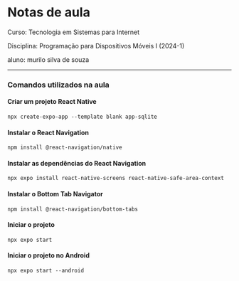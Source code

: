 # Notas de aula

Curso: Tecnologia em Sistemas para Internet

Disciplina: Programação para Dispositivos Móveis I (2024-1)

aluno: murilo silva de souza

---

### Comandos utilizados na aula

#### Criar um projeto React Native
```
npx create-expo-app --template blank app-sqlite
```

#### Instalar o React Navigation
```
npm install @react-navigation/native
```

#### Instalar as dependências do React Navigation
```
npx expo install react-native-screens react-native-safe-area-context
```

#### Instalar o Bottom Tab Navigator
```
npm install @react-navigation/bottom-tabs
```

#### Iniciar o projeto
```
npx expo start 
```

#### Iniciar o projeto no Android
```
npx expo start --android
```

